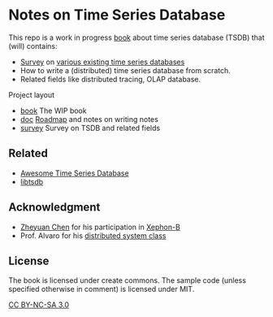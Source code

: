# Notes on Time Series Database

This repo is a work in progress [book](book) about time series database (TSDB) that (will) contains:

- [Survey](survey) on [various existing time series databases](https://github.com/xephonhq/awesome-time-series-database)
- How to write a (distributed) time series database from scratch.
- Related fields like distributed tracing, OLAP database.

Project layout

- [book](book) The WIP book
- [doc](doc) [Roadmap](doc/ROADMAP.md) and notes on writing notes
- [survey](survey) Survey on TSDB and related fields

## Related

- [Awesome Time Series Database](https://github.com/xephonhq/awesome-time-series-database)
- [libtsdb](https://github.com/libtsdb)

## Acknowledgment

- [Zheyuan Chen](https://github.com/czheo) for his participation in [Xephon-B](https://github.com/xephonhq/xephon-b)
- Prof. Alvaro for his [distributed system class](https://github.com/palvaro/CMPS232-Fall16)

## License

The book is licensed under create commons. The sample code (unless specified otherwise in comment) is licensed under MIT.

[CC BY-NC-SA 3.0](https://creativecommons.org/licenses/by-nc-sa/3.0/us/)
